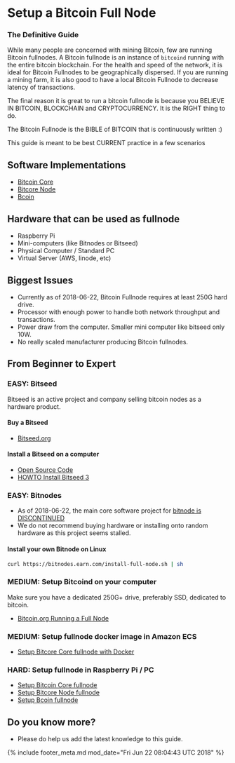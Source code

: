 # Setup a Bitcoin Full Node 
### The Definitive Guide

While many people are concerned with mining Bitcoin, few are running Bitcoin fullnodes. A Bitcoin fullnode is an instance of `bitcoind` running with the
entire bitcoin blockchain. For the health and speed of the network, it is
ideal for Bitcoin Fullnodes to be geographically dispersed. If you are running
a mining farm, it is also good to have a local Bitcoin Fullnode to decrease
latency of transactions.

The final reason it is great to run a bitcoin fullnode is because you
BELIEVE IN BITCOIN, BLOCKCHAIN and CRYPTOCURRENCY. It is the RIGHT thing to do.

The Bitcoin Fullnode is the BIBLE of BITCOIN that is continuously written :)

This guide is meant to be best CURRENT practice in a few scenarios

## Software Implementations
- [Bitcoin Core](https://github.com/bitcoin/bitcoin)
- [Bitcore Node](https://github.com/bitpay/bitcore-node)
- [Bcoin](https://github.com/bcoin-org/bcoin)

## Hardware that can be used as fullnode
- Raspberry Pi
- Mini-computers (like Bitnodes or Bitseed)
- Physical Computer / Standard PC
- Virtual Server (AWS, linode, etc)

## Biggest Issues

- Currently as of 2018-06-22, Bitcoin Fullnode requires at least 250G hard drive.
- Processor with enough power to handle both network throughput and transactions.
- Power draw from the computer. Smaller mini computer like bitseed only 10W.
- No really scaled manufacturer producing Bitcoin fullnodes.

## From Beginner to Expert

### EASY: Bitseed

Bitseed is an active project and company selling bitcoin nodes as a
hardware product.

#### Buy a Bitseed

- [Bitseed.org](https://bitseed.org)

#### Install a Bitseed on a computer

- [Open Source Code](https://github.com/bitseed-org/bitcoin-box)
- [HOWTO Install Bitseed 3](https://github.com/bitseed-org/bitcoin-box)

### EASY: Bitnodes
- As of 2018-06-22, the main core software project for [bitnode is 
DISCONTINUED](https://github.com/ayeowch/bitnodes-hardware)
- We do not recommend buying hardware or installing onto random hardware
as this project seems stalled.

#### Install your own Bitnode on Linux

```bash
curl https://bitnodes.earn.com/install-full-node.sh | sh
```

### MEDIUM: Setup Bitcoind on your computer

Make sure you have a dedicated 250G+ drive, preferably SSD, dedicated to bitcoin.

- [Bitcoin.org Running a Full Node](https://bitcoin.org/en/full-node)


### MEDIUM: Setup fullnode docker image in Amazon ECS
- [Setup Bitcore Core fullnode with Docker](https://github.com/ruimarinho/docker-bitcoin-core)

### HARD: Setup fullnode in Raspberry Pi / PC

- [Setup Bitcoin Core fullnode](https://bitcoin.org/en/full-node)
- [Setup Bitcore Node fullnode](https://bitcore.io/guides/full-node)
- [Setup Bcoin fullnode](http://bcoin.io/guides/vps-setup.html)


## Do you know more?

- Please do help us add the latest knowledge to this guide.





[//]: <> (@rejon I don't know better way show page modified, so in vim:)
[//]: <> (:r! date -u)
{% include footer_meta.md mod_date="Fri Jun 22 08:04:43 UTC 2018" %}
